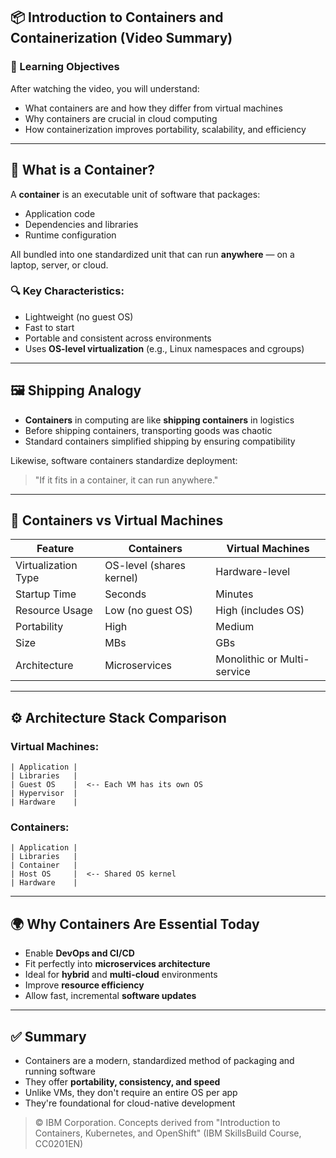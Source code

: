 ## 📦 Introduction to Containers and Containerization (Video Summary)

### 🎯 Learning Objectives

After watching the video, you will understand:

* What containers are and how they differ from virtual machines
* Why containers are crucial in cloud computing
* How containerization improves portability, scalability, and efficiency

---

## 🚢 What is a Container?

A **container** is an executable unit of software that packages:

* Application code
* Dependencies and libraries
* Runtime configuration

All bundled into one standardized unit that can run **anywhere** — on a laptop, server, or cloud.

### 🔍 Key Characteristics:

* Lightweight (no guest OS)
* Fast to start
* Portable and consistent across environments
* Uses **OS-level virtualization** (e.g., Linux namespaces and cgroups)

---

## 🖼️ Shipping Analogy

* **Containers** in computing are like **shipping containers** in logistics
* Before shipping containers, transporting goods was chaotic
* Standard containers simplified shipping by ensuring compatibility

Likewise, software containers standardize deployment:

> "If it fits in a container, it can run anywhere."

---

## 🧱 Containers vs Virtual Machines

| Feature             | Containers               | Virtual Machines            |
| ------------------- | ------------------------ | --------------------------- |
| Virtualization Type | OS-level (shares kernel) | Hardware-level              |
| Startup Time        | Seconds                  | Minutes                     |
| Resource Usage      | Low (no guest OS)        | High (includes OS)          |
| Portability         | High                     | Medium                      |
| Size                | MBs                      | GBs                         |
| Architecture        | Microservices            | Monolithic or Multi-service |

---

## ⚙️ Architecture Stack Comparison

### Virtual Machines:

```
| Application |
| Libraries   |
| Guest OS    |  <-- Each VM has its own OS
| Hypervisor  |
| Hardware    |
```

### Containers:

```
| Application |
| Libraries   |
| Container   |
| Host OS     |  <-- Shared OS kernel
| Hardware    |
```

---

## 🌍 Why Containers Are Essential Today

* Enable **DevOps and CI/CD**
* Fit perfectly into **microservices architecture**
* Ideal for **hybrid** and **multi-cloud** environments
* Improve **resource efficiency**
* Allow fast, incremental **software updates**

---

## ✅ Summary

* Containers are a modern, standardized method of packaging and running software
* They offer **portability, consistency, and speed**
* Unlike VMs, they don't require an entire OS per app
* They're foundational for cloud-native development

> © IBM Corporation. Concepts derived from "Introduction to Containers, Kubernetes, and OpenShift" (IBM SkillsBuild Course, CC0201EN)
